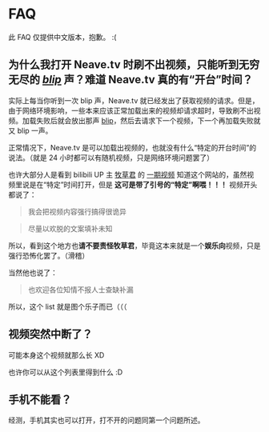 # FAQ

此 FAQ 仅提供中文版本，抱歉。 :(

## 为什么我打开 Neave.tv 时刷不出视频，只能听到无穷无尽的 *[blip](https://neave.tv/assets/audio/blip.mp3)* 声？难道 Neave.tv 真的有“开台”时间？

实际上每当你听到一次 blip 声，Neave.tv 就已经发出了获取视频的请求。但是，由于网络环境影响，一些本来应该正常加载出来的视频却请求超时，导致刷不出视频。加载失败后就会放出那声 [blip](https://neave.tv/assets/audio/blip.mp3)，然后去请求下一个视频，下一个再加载失败就又 blip 一声。

正常情况下，Neave.tv 是可以加载出视频的，也就没有什么“特定的开台时间”的说法。（就是 24 小时都可以有随机视频，只是网络环境问题罢了）

也许大部分人是看到 bilibili UP 主 [牧草君](https://space.bilibili.com/72236583) 的 [一期视频](https://www.bilibili.com/video/av48484361) 知道这个网站的，虽然视频里说是在“特定”时间打开，但是 **这可是带了引号的“特定”啊喂！！！** 视频开头都说了：

> 我会把视频内容强行搞得很诡异

> 尽量以欢脱的文案填补未知

所以，看到这个地方也**请不要责怪牧草君**，毕竟这本来就是一个**娱乐向**视频，只是强行恐怖化罢了。（滑稽）    

当然他也说了：

> 也欢迎各位知情不报人士查缺补漏

所以，这个 list 就是图个乐子而已（（（

## 视频突然中断了？

可能本身这个视频就那么长 XD

也许你可以从这个列表里得到什么 :D

## 手机不能看？

经测，手机其实也可以打开，打不开的问题同第一个问题所述。